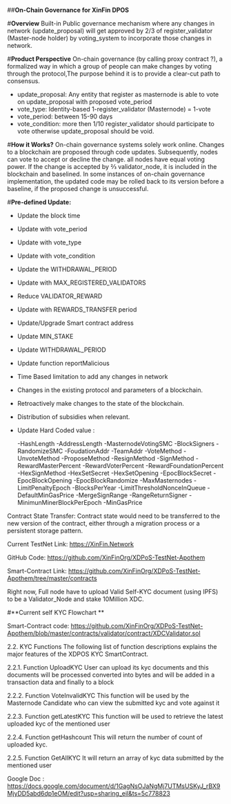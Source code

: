 
##**On-Chain Governance for XinFin DPOS**

#**Overview**
Built-in Public governance mechanism where any changes in network (update_proposal) will get approved by 2/3 of register_validator (Master-node holder) by voting_system to incorporate those changes in network.

#**Product Perspective**
On-chain governance (by calling proxy contract ?), a formalized way in which a group of people can make changes by voting through the protocol,The purpose behind it is to provide a clear-cut path to consensus. 


* update_proposal: Any entity that register as  masternode is able to vote on update_proposal with proposed vote_period
* vote_type: Identity-based 1-register_validator (Masternode) = 1-vote
* vote_period: between 15-90 days
* vote_condition: more then 1/10 register_validator should participate to vote otherwise update_proposal should be void.


#**How it Works?**
On-chain governance systems solely work online. Changes to a blockchain are proposed through code updates. Subsequently, nodes can vote to accept or decline the change. all nodes have equal voting power.  If the change is accepted by ⅔ validator_node, it is included in the blockchain and baselined. In some instances of on-chain governance implementation, the updated code may be rolled back to its version before a baseline, if the proposed change is unsuccessful.


#**Pre-defined Update:**

* Update the block time
* Update with vote_period
* Update with vote_type
* Update with vote_condition
* Update the WITHDRAWAL_PERIOD 
* Update with MAX_REGISTERED_VALIDATORS 
* Reduce VALIDATOR_REWARD
* Update with REWARDS_TRANSFER period
* Update/Upgrade Smart contract address
* Update MIN_STAKE
* Update WITHDRAWAL_PERIOD 
* Update function reportMalicious 
* Time Based limitation to add any changes in network
* Changes in the existing protocol and parameters of a blockchain.
* Retroactively make changes to the state of the blockchain.
* Distribution of subsidies when relevant.

* Update Hard Coded value :

    -HashLength
    -AddressLength
    -MasternodeVotingSMC
    -BlockSigners
    -RandomizeSMC
    -FoudationAddr
    -TeamAddr
    -VoteMethod
    -UnvoteMethod
    -ProposeMethod
    -ResignMethod
    -SignMethod
    -RewardMasterPercent
    -RewardVoterPercent
    -RewardFoundationPercent
    -HexSignMethod
    -HexSetSecret
    -HexSetOpening 
    -EpocBlockSecret
    -EpocBlockOpening
    -EpocBlockRandomize
    -MaxMasternodes
    -LimitPenaltyEpoch
    -BlocksPerYear
    -LimitThresholdNonceInQueue
    -DefaultMinGasPrice
    -MergeSignRange
    -RangeReturnSigner
    -MinimunMinerBlockPerEpoch
    -MinGasPrice


Contract State Transfer: Contract state would need to be transferred to the new version of the contract, either through a migration process or a persistent storage pattern.

Current TestNet Link: https://XinFin.Network

GitHub Code: https://github.com/XinFinOrg/XDPoS-TestNet-Apothem 

Smart-Contract Link: https://github.com/XinFinOrg/XDPoS-TestNet-Apothem/tree/master/contracts

Right now, Full node have to upload Valid Self-KYC document (using IPFS) to be a Validator_Node and stake 10Million XDC.

#**Current self KYC Flowchart **

Smart-Contract code: https://github.com/XinFinOrg/XDPoS-TestNet-Apothem/blob/master/contracts/validator/contract/XDCValidator.sol


2.2. KYC Functions
The following list of function descriptions explains the major features of the XDPOS KYC SmartContract.

2.2.1.  Function UploadKYC
User can upload its kyc documents and this documents will be processed converted into bytes and will be added in a transaction data  and finally to a block

2.2.2.  Function VoteInvalidKYC
This function will be used by the Masternode Candidate who can view the submitted kyc and vote against it 	

2.2.3.  Function getLatestKYC
This function will be used to retrieve the latest  uploaded kyc of the mentioned user 

2.2.4.  Function getHashcount 
This will return the number of count of uploaded kyc.

2.2.5.  Function GetAllKYC
It will return an array of kyc data submitted by the mentioned user 


Google Doc : https://docs.google.com/document/d/1GagNsOJaNgMj7UTMsUSKyJ_rBX9MjyDD5abd6dp1eOM/edit?usp=sharing_eil&ts=5c778823

